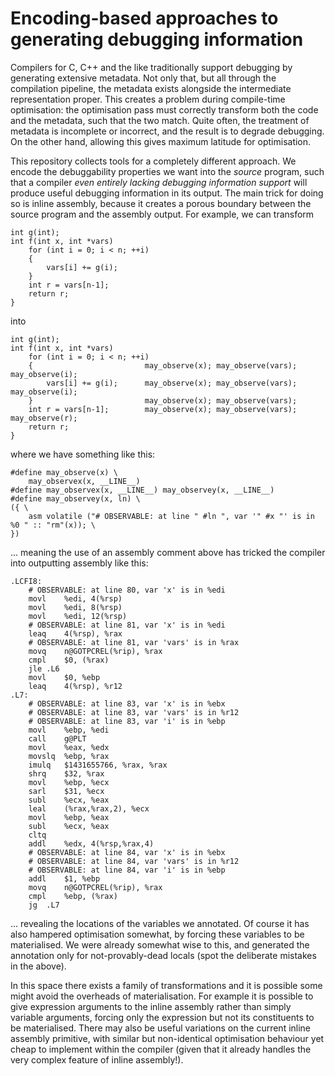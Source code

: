# Encoding-based approaches to generating debugging information

Compilers for C, C++ and the like traditionally support debugging by
generating extensive metadata. Not only that, but all through the
compilation pipeline, the metadata exists alongside the intermediate
representation proper. This creates a problem during compile-time
optimisation: the optimisation pass must correctly transform both the
code and the metadata, such that the two match. Quite often, the
treatment of metadata is incomplete or incorrect, and the result is to
degrade debugging. On the other hand, allowing this gives maximum
latitude for optimisation.

This repository collects tools for a completely different approach. We
encode the debuggability properties we want into the *source* program,
such that a compiler *even entirely lacking debugging information
support* will produce useful debugging information in its output. The
main trick for doing so is inline assembly, because it creates a porous
boundary between the source program and the assembly output. For
example, we can transform

```
int g(int);
int f(int x, int *vars)
    for (int i = 0; i < n; ++i)
    {
        vars[i] += g(i);
    }
    int r = vars[n-1];
    return r;
}
```
into

```
int g(int);
int f(int x, int *vars)
    for (int i = 0; i < n; ++i)
    {                         may_observe(x); may_observe(vars); may_observe(i);
        vars[i] += g(i);      may_observe(x); may_observe(vars); may_observe(i);
    }                         may_observe(x); may_observe(vars); 
    int r = vars[n-1];        may_observe(x); may_observe(vars); may_observe(r);
    return r;
}
```

where we have something like this:

```
#define may_observe(x) \
    may_observex(x, __LINE__)
#define may_observex(x, __LINE__) may_observey(x, __LINE__)
#define may_observey(x, ln) \
({ \
	asm volatile ("# OBSERVABLE: at line " #ln ", var '" #x "' is in %0 " :: "rm"(x)); \
})
```

... meaning the use of an assembly comment above has tricked the
compiler into outputting assembly like this:

```
.LCFI8:
	# OBSERVABLE: at line 80, var 'x' is in %edi 
	movl	%edi, 4(%rsp)
	movl	%edi, 8(%rsp)
	movl	%edi, 12(%rsp)
	# OBSERVABLE: at line 81, var 'x' is in %edi 
	leaq	4(%rsp), %rax
	# OBSERVABLE: at line 81, var 'vars' is in %rax 
	movq	n@GOTPCREL(%rip), %rax
	cmpl	$0, (%rax)
	jle	.L6
	movl	$0, %ebp
	leaq	4(%rsp), %r12
.L7:
	# OBSERVABLE: at line 83, var 'x' is in %ebx 
	# OBSERVABLE: at line 83, var 'vars' is in %r12 
	# OBSERVABLE: at line 83, var 'i' is in %ebp 
	movl	%ebp, %edi
	call	g@PLT
	movl	%eax, %edx
	movslq	%ebp, %rax
	imulq	$1431655766, %rax, %rax
	shrq	$32, %rax
	movl	%ebp, %ecx
	sarl	$31, %ecx
	subl	%ecx, %eax
	leal	(%rax,%rax,2), %ecx
	movl	%ebp, %eax
	subl	%ecx, %eax
	cltq
	addl	%edx, 4(%rsp,%rax,4)
	# OBSERVABLE: at line 84, var 'x' is in %ebx 
	# OBSERVABLE: at line 84, var 'vars' is in %r12 
	# OBSERVABLE: at line 84, var 'i' is in %ebp 
	addl	$1, %ebp
	movq	n@GOTPCREL(%rip), %rax
	cmpl	%ebp, (%rax)
	jg	.L7
```

... revealing the locations of the variables we annotated. Of course it
has also hampered optimisation somewhat, by forcing these variables to
be materialised. We were already somewhat wise to this, and generated
the annotation only for not-provably-dead locals (spot the deliberate
mistakes in the above).

In this space there exists a family of transformations and it is
possible some might avoid the overheads of materialisation. For example
it is possible to give expression arguments to the inline assembly
rather than simply variable arguments, forcing only the expression but
not its constituents to be materialised. There may also be useful
variations on the current inline assembly primitive, with similar but
non-identical optimisation behaviour yet cheap to implement within the
compiler (given that it already handles the very complex feature of
inline assembly!).
